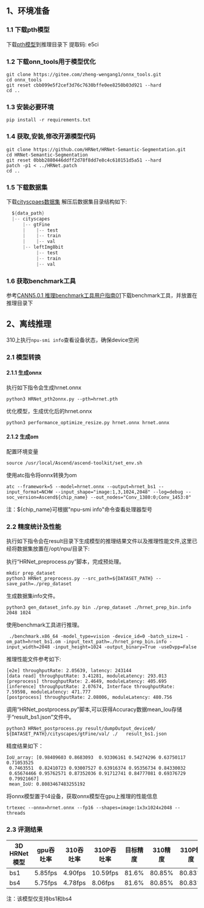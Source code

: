 ## 1、环境准备

### 1.1 下载pth模型
下载[pth模型](https://pan.baidu.com/s/1xGZFEQTjhsP4sj0Lvf_sXg)到推理目录下
提取码: e5ci 

### 1.2 下载onn_tools用于模型优化
```
git clone https://gitee.com/zheng-wengang1/onnx_tools.git
cd onnx_tools
git reset cbb099e5f2cef3d76c7630bffe0ee8250b03d921 --hard
cd ..
```

### 1.3 安装必要环境
```
pip install -r requirements.txt  
```

### 1.4 获取,安装,修改开源模型代码
```
git clone https://github.com/HRNet/HRNet-Semantic-Segmentation.git 
cd HRNet-Semantic-Segmentation
git reset 0bbb2880446ddff2d78f8dd7e8c4c610151d5a51 --hard
patch -p1 < ../HRNet.patch 
cd ..
```

### 1.5 下载数据集
下载[cityscpaes数据集](https://www.cityscapes-dataset.com)
解压后数据集目录结构如下:
```c
  ${data_path}
  |-- cityscapes
      |-- gtFine
      |    |-- test
      |    |-- train
      |    |-- val
      |-- leftImg8bit
           |-- test
           |-- train
           |-- val 
```

### 1.6 获取benchmark工具 
参考[CANN5.0.1 推理benchmark工具用户指南01](https://support.huawei.com/enterprise/zh/doc/EDOC1100191895?idPath=23710424%7C251366513%7C22892968%7C251168373)下载benchmark工具，并放置在推理目录下


## 2、离线推理
310上执行`npu-smi info`查看设备状态，确保device空闲      
### 2.1 模型转换

#### 2.1.1 生成onnx

执行如下指令会生成hrnet.onnx
```
python3 HRNet_pth2onnx.py --pth=hrnet.pth
```
优化模型，生成优化后的hrnet.onnx

```
python3 performance_optimize_resize.py hrnet.onnx hrnet.onnx
```

#### 2.1.2 生成om

配置环境变量

```
source /usr/local/Ascend/ascend-toolkit/set_env.sh
```

使用atc指令将onnx转换为om

```
atc --framework=5 --model=hrnet.onnx --output=hrnet_bs1 --input_format=NCHW --input_shape="image:1,3,1024,2048" --log=debug --soc_version=Ascend${chip_name} --out_nodes="Conv_1380:0;Conv_1453:0"
```

注：${chip_name}可根据"npu-smi info"命令查看处理器型号

### 2.2 精度统计及性能

执行如下指令会在result目录下生成模型的推理结果文件以及推理性能文件,这里已经将数据集放置在/opt/npu/目录下:

执行“HRNet_preprocess.py”脚本，完成预处理。

```
mkdir prep_dataset
python3 HRNet_preprocess.py --src_path=${DATASET_PATH} --save_path=./prep_dataset
```
生成数据集info文件。

```
python3 gen_dataset_info.py bin ./prep_dataset ./hrnet_prep_bin.info 2048 1024
```

使用benchmark工具进行推理。

```
 ./benchmark.x86_64 -model_type=vision -device_id=0 -batch_size=1 -om_path=hrnet_bs1.om -input_text_path=./hrnet_prep_bin.info -input_width=2048 -input_height=1024 -output_binary=True -useDvpp=False
```

推理性能文件参考如下:

```
[e2e] throughputRate: 2.05639, latency: 243144
[data read] throughputRate: 3.41281, moduleLatency: 293.013
[preprocess] throughputRate: 2.4649, moduleLatency: 405.695
[inference] throughputRate: 2.07674, Interface throughputRate: 7.59598, moduleLatency: 471.777
[postprocess] throughputRate: 2.08006, moduleLatency: 480.756
```
调用“HRNet_postprocess.py”脚本,可以获得Accuracy数据mean_Iou存储于“result_bs1.json”文件中。

```
python3 HRNet_postprocess.py result/dumpOutput_device0/ ${DATASET_PATH}/cityscapes/gtFine/val/ ./   result_bs1.json
```

精度结果如下：

```
IoU_array: [0.98409603 0.8683093  0.93306161 0.54274296 0.63750117 0.71053525
 0.7463551  0.82410723 0.93007527 0.63916374 0.95356734 0.84330032
 0.65674466 0.95762571 0.87352036 0.91712741 0.84777081 0.69376729
 0.79921667]
 mean_IoU: 0.8083467483255192
```
将onnx模型置于t4设备，获取onnx模型在gpu上推理的性能信息

```
trtexec --onnx=hrnet.onnx --fp16 --shapes=image:1x3x1024x2048 --threads
```

### 2.3 评测结果

|3D HRNet模型|  gpu吞吐率| 310吞吐率 | 310P吞吐率 |  目标精度| 310精度| 310P精度 |
|--|--|--|--|--|--|--|
|  bs1|  5.85fps| 4.90fps| 10.59fps |81.6%|80.85%|80.83%|
|  bs4| 5.75fps| 4.78fps| 8.06fps |81.6% |80.85%|80.83%|

注：该模型仅支持bs1和bs4